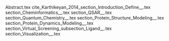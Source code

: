 Abstract.tex
cite_Karthikeyan_2014_section_Introduction_Define__.tex
section_Cheminformatics__.tex
section_QSAR__.tex
section_Quantum_Chemistry__.tex
section_Protein_Structure_Modeling__.tex
section_Protein_Dynamics_Modeling__.tex
section_Virtual_Screening_subsection_Ligand__.tex
section_Visualization__.tex